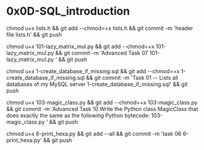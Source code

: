 # 0x0D-SQL_introduction

chmod u+x lists.h && git add --chmod=+x lists.h && git commit -m 'header file lists.h' && git push

chmod u+x 101-lazy_matrix_mul.py && git add --chmod=+x 101-lazy_matrix_mul.py && git commit -m 'Advanced Task 07 101-lazy_matrix_mul.py ' && git push

chmod u+x 1-create_database_if_missing.sql && git add --chmod=+x 1-create_database_if_missing.sql && git commit -m 'Task 01 -- Lists all databases of my MySQL server 1-create_database_if_missing.sql' && git push

chmod u+x 103-magic_class.py && git add --chmod=+x 103-magic_class.py && git commit -m 'Advanced Task 10 Write the Python class MagicClass that does exactly the same as the following Python bytecode: 103-magic_class.py ' && git push

chmod u+x 6-print_hexa.py && git add --all && git commit -m 'task 06 6-print_hexa.py' && git push
